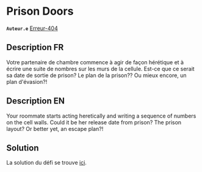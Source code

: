 # Prison Doors

**`Auteur.e`** [Erreur-404](https://github.com/Erreur-404)

## Description FR

Votre partenaire de chambre commence à agir de façon hérétique et à écrire une suite de nombres sur les murs de la cellule. Est-ce que ce serait sa date de sortie de prison? Le plan de la prison?? Ou mieux encore, un plan d'évasion?!

## Description EN

Your roommate starts acting heretically and writing a sequence of numbers on the cell walls. Could it be her release date from prison? The prison layout? Or better yet, an escape plan?!

## Solution

La solution du défi se trouve [ici](solution/).
